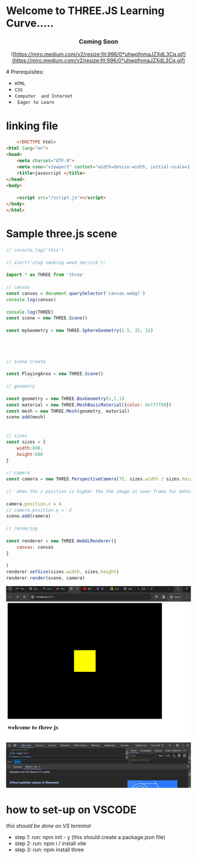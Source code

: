 # Welcome to THREE.JS Learning Curve.....

<div align="center"> 
  
###  Coming Soon

![https://miro.medium.com/v2/resize:fit:996/0*uhwpfnmaJZXdL3Cq.gif](https://miro.medium.com/v2/resize:fit:996/0*uhwpfnmaJZXdL3Cq.gif)

</div>
# Prerequisites:

 * ` HTML `
 * ` CSS `
  * ` Computer  and Internet `
* ` Eager to Learn`

# linking file 

```HTML
    <!DOCTYPE html>
<html lang="en">
<head>
    <meta charset="UTF-8">
    <meta name="viewport" content="width=device-width, initial-scale=1.0">
    <title>javascript </title>
</head>
<body>
    
    <script src="/script.js"></script>
</body>
</html>

```

# Sample three.js scene
```javascript
// console.log('this')

// alert('stop smoking weed derrick');

import * as THREE from 'three'

// canvas
const canvas = document.querySelector('canvas.webgl')
console.log(canvas)

console.log(THREE)
const scene = new THREE.Scene()

const myGeometry = new THREE.SphereGeometry(1.5, 32, 32)




// scene create

const PlayingArea = new THREE.Scene()

// geometry

const geometry = new THREE.BoxGeometry(1,1,1)
const material = new THREE.MeshBasicMaterial({color: 0xffff00})
const mesh = new THREE.Mesh(geometry, material)
scene.add(mesh)


// sizes
const sizes = {
    width:800,
    height:600
}

// camera
const camera = new THREE.PerspectiveCamera(75, sizes.width / sizes.height)

//  when the z position is higher the the image is seen froma far behind.

camera.position.z = 4
// camera.position.y = -2
scene.add(camera)

// rendering

const renderer = new THREE.WebGLRenderer({
    canvas: canvas
}

)
renderer.setSize(sizes.width, sizes.height)
renderer.render(scene, camera)


```
![](/Screenshot%20(117).png)



# how to set-up on VSCODE

_this should be done on VS terminal_
* step 1: _run:_ npm init - y (this should create a package.json file)
* step 2: _run:_ npm i / install vite 
* step 3: _run:_ npm install three



<!-- writting a GOOD README -->

<!-- # Heading 1
## Heading 2
### Heading 3

Emphasis, aka italics, with *asterisks* or _underscores_.

Strong emphasis, aka bold, with **asterisks** or __underscores__.

Combined emphasis with **asterisks and _underscores_**.
1. First ordered list item
2. Another item
⋅⋅* Unordered sub-list. 
1. Actual numbers don't matter, just that it's a number
⋅⋅1. Ordered sub-list
4. And another item.

[I'm an inline-style link](https://www.google.com)

[I'm an inline-style link with title](https://www.google.com "Google's Homepage")

![descriptive alt text](https://github.com/adam-p/markdown-here/raw/master/src/common/images/icon48.png "Logo Title Text 1") -->


<!-- https://learn.microsoft.com/en-us/office/vba/language/reference/user-interface-help/color-constants -->